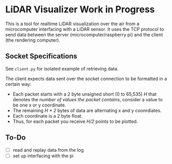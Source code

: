 # LiDAR Visualizer Work in Progress
This is a tool for realtime LiDAR visualization over the air from a microcomputer interfacing with a LiDAR sensor. It uses the TCP protocol to send data between the server (microcomputer/raspberry pi) and the client (the rendering computer). 

## Socket Specifications
See `client.py` for isolated example of retrieving data.

The client expects data sent over the socket connection to be formatted in a certain way:
- Each packet starts with a 2 byte unsigned short (0 to 65,535) *H* that denotes the *number of values the packet contains*, consider a value to be one x or y coordinate.
- The remaining *H * 2* bytes of data are alternating x and y coonrdiates.
- Each coordinate is a 2 byte float.
- Thus, for each packet you receive *H/2* points to be plotted.

## To-Do
- [ ] read and replay data from the log
- [ ] set up interfacing with the pi